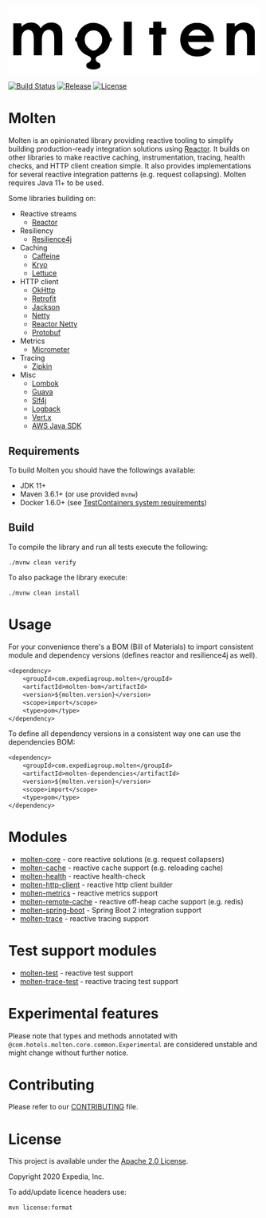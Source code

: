 ![](src/site/molten.png)

[![Build Status](https://github.com/ExpediaGroup/molten/workflows/Build/badge.svg)](https://github.com/ExpediaGroup/molten/actions?query=workflow:"Build")
[![Release](https://img.shields.io/github/release/expediagroup/molten.svg)](https://img.shields.io/github/release/expediagroup/molten.svg)
[![License](https://img.shields.io/badge/License-Apache%202.0-blue.svg)](https://opensource.org/licenses/Apache-2.0)

Molten
======

Molten is an opinionated library providing reactive tooling to simplify building production-ready integration solutions using [Reactor](https://projectreactor.io). 
It builds on other libraries to make reactive caching, instrumentation, tracing, health checks, and HTTP client creation simple. 
It also provides implementations for several reactive integration patterns (e.g. request collapsing).
Molten requires Java 11+ to be used.

Some libraries building on:
- Reactive streams
  - [Reactor](https://projectreactor.io)
- Resiliency
  - [Resilience4j](https://resilience4j.readme.io/)
- Caching
  - [Caffeine](https://github.com/ben-manes/caffeine)
  - [Kryo](https://github.com/EsotericSoftware/kryo)
  - [Lettuce](https://lettuce.io/)
- HTTP client
  - [OkHttp](https://square.github.io/okhttp/)
  - [Retrofit](https://square.github.io/retrofit/)
  - [Jackson](https://github.com/FasterXML/jackson)
  - [Netty](https://netty.io/)
  - [Reactor Netty](https://github.com/reactor/reactor-netty)
  - [Protobuf](https://developers.google.com/protocol-buffers)
- Metrics  
  - [Micrometer](https://micrometer.io/)
- Tracing 
  - [Zipkin](https://zipkin.io/)
- Misc
  - [Lombok](https://projectlombok.org/)
  - [Guava](https://github.com/google/guava)
  - [Slf4j](http://www.slf4j.org/)
  - [Logback](http://logback.qos.ch/)
  - [Vert.x](https://vertx.io/)
  - [AWS Java SDK](https://aws.amazon.com/sdk-for-java/)

## Requirements

To build Molten you should have the followings available:
- JDK 11+
- Maven 3.6.1+ (or use provided `mvnw`)
- Docker 1.6.0+ (see [TestContainers system requirements](https://www.testcontainers.org/supported_docker_environment/))

## Build

To compile the library and run all tests execute the following: 

```
./mvnw clean verify
``` 

To also package the library execute:

```
./mvnw clean install
```

# Usage

For your convenience there's a BOM (Bill of Materials) to import consistent module and dependency versions (defines reactor and resilience4j as well).

```
<dependency>
    <groupId>com.expediagroup.molten</groupId>
    <artifactId>molten-bom</artifactId>
    <version>${molten.version}</version>
    <scope>import</scope>
    <type>pom</type>
</dependency>
```             

To define all dependency versions in a consistent way one can use the dependencies BOM:
```
<dependency>
    <groupId>com.expediagroup.molten</groupId>
    <artifactId>molten-dependencies</artifactId>
    <version>${molten.version}</version>
    <scope>import</scope>
    <type>pom</type>
</dependency>
```     

# Modules
* [molten-core](molten-core/readme.md) - core reactive solutions (e.g. request collapsers)
* [molten-cache](molten-cache/readme.md) - reactive cache support (e.g. reloading cache)
* [molten-health](molten-health/readme.md) - reactive health-check
* [molten-http-client](molten-http-client/readme.md) - reactive http client builder
* [molten-metrics](molten-metrics/readme.md) - reactive metrics support
* [molten-remote-cache](molten-remote-cache/readme.md) - reactive off-heap cache support (e.g. redis)
* [molten-spring-boot](molten-spring-boot/readme.md) - Spring Boot 2 integration support
* [molten-trace](molten-trace/readme.md) - reactive tracing support

# Test support modules
* [molten-test](molten-test/readme.md) - reactive test support
* [molten-trace-test](molten-trace-test/readme.md) - reactive tracing test support

# Experimental features
Please note that types and methods annotated with `@com.hotels.molten.core.common.Experimental` are considered unstable and might change without further notice.

# Contributing
Please refer to our [CONTRIBUTING](CONTRIBUTING.md) file.

# License
This project is available under the [Apache 2.0 License](http://www.apache.org/licenses/LICENSE-2.0.html).

Copyright 2020 Expedia, Inc.

To add/update licence headers use:
```
mvn license:format
```
